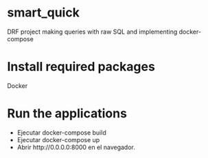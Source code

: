 # smart_quick


DRF project making queries with raw SQL and implementing docker-compose

<h1>Install required packages</h1>

Docker

<h1>Run the applications</h1>
<ul>
  <li>Ejecutar docker-compose build</li>
  <li>Ejecutar docker-compose up</li>
  <li>Abrir http://0.0.0.0:8000 en el navegador.</li>
</ul>

